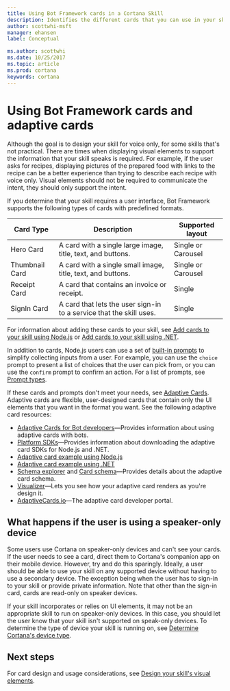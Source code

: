 ```yaml
---
title: Using Bot Framework cards in a Cortana Skill
description: Identifies the different cards that you can use in your skill to display information to the user.
author: scottwhi-msft
manager: ehansen
label: Conceptual

ms.author: scottwhi
ms.date: 10/25/2017
ms.topic: article
ms.prod: cortana
keywords: cortana
--- 
```


# Using Bot Framework cards and adaptive cards


Although the goal is to design your skill for voice only, for some skills that's not practical. There are times when displaying visual elements to support the information that your skill speaks is required. For example, if the user asks for recipes, displaying pictures of the prepared food with links to the recipe can be a better experience than trying to describe each recipe with voice only. Visual elements should not be required to communicate the intent, they should only support the intent.

If you determine that your skill requires a user interface, Bot Framework supports the following types of cards with predefined formats.

| Card Type | Description | Supported layout 
|-|-|-
| Hero Card | A card with a single large image, title, text, and buttons. | Single or Carousel 
| Thumbnail Card | A card with a single small image, title, text, and buttons. | Single or Carousel 
| Receipt Card | A card that contains an invoice or receipt. | Single 
| SignIn Card | A card that lets the user sign-in to a service that the skill uses. | Single 


For information about adding these cards to your skill, see [Add cards to your skill using Node.js](https://docs.microsoft.com/en-us/bot-framework/nodejs/bot-builder-nodejs-send-rich-cards) or [Add cards to your skill using .NET](https://docs.microsoft.com/en-us/bot-framework/dotnet/bot-builder-dotnet-add-rich-card-attachments). 

In addition to cards, Node.js users can use a set of [built-in prompts](https://docs.microsoft.com/en-us/bot-framework/nodejs/bot-builder-nodejs-dialog-prompt) to simplify collecting inputs from a user. For example, you can use the `choice` prompt to present a list of choices that the user can pick from, or you can use the `confirm` prompt to confirm an action. For a list of prompts, see [Prompt types](https://docs.microsoft.com/en-us/bot-framework/nodejs/bot-builder-nodejs-dialog-prompt#prompt-types).

If these cards and prompts don't meet your needs, see [Adaptive Cards](https://docs.microsoft.com/en-us/adaptive-cards/). Adaptive cards are flexible, user-designed cards that contain only the UI elements that you want in the format you want. See the following adaptive card resources: 

- [Adaptive Cards for Bot developers](https://docs.microsoft.com/en-us/adaptive-cards/get-started/bots)&mdash;Provides information about using adaptive cards with bots. 
- [Platform SDKs](https://docs.microsoft.com/en-us/adaptive-cards/get-started/bots#platform-sdks)&mdash;Provides information about downloading the adaptive card SDKs for Node.js and .NET.
- [Adaptive card example using Node.js](https://docs.microsoft.com/en-us/bot-framework/nodejs/bot-builder-nodejs-send-rich-cards#send-an-adaptive-card)
- [Adaptive card example using .NET](https://docs.microsoft.com/en-us/bot-framework/dotnet/bot-builder-dotnet-add-rich-card-attachments#adaptive-card)
- [Schema explorer](https://adaptivecards.io/explorer/) and [Card schema](https://docs.microsoft.com/en-us/adaptive-cards/create/cardschema)&mdash;Provides details about the adaptive card schema.
- [Visualizer](https://adaptivecards.io/visualizer/)&mdash;Lets you see how your adaptive card renders as you're design it. 
- [AdaptiveCards.io](https://adaptivecards.io)&mdash;The adaptive card developer portal. 


## What happens if the user is using a speaker-only device

Some users use Cortana on speaker-only devices and can't see your cards. If the user needs to see a card, direct them to Cortana's companion app on their mobile device. However, try and do this sparingly. Ideally, a user should be able to use your skill on any supported device without having to use a secondary device. The exception being when the user has to sign-in to your skill or provide private information. Note that other than the sign-in card, cards are read-only on speaker devices.

If your skill incorporates or relies on UI elements, it may not be an appropriate skill to run on speaker-only devices. In this case, you should let the user know that your skill isn't supported on speak-only devices. To determine the type of device your skill is running on, see [Determine Cortana's device type](cortana-device-type.md).


## Next steps

For card design and usage considerations, see [Design your skill's visual elements](design-principles.md#design-your-skills-visual-elements).
